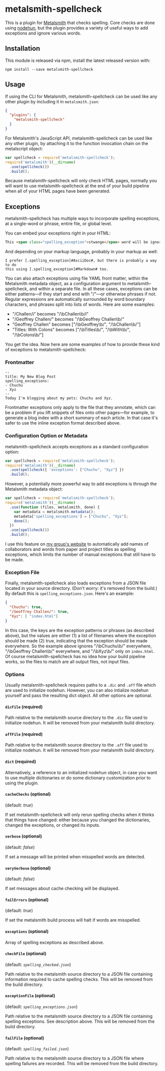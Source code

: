 # metalsmith-spellcheck

This is a plugin for [Metalsmith](http://metalsmith.io) that checks spelling.
Core checks are done using [nodehun](https://www.npmjs.com/package/nodehun),
but the plugin provides a variety of useful ways to add exceptions and ignore
various words.

## Installation

This module is released via npm, install the latest released version with:

```
npm install --save metalsmith-spellcheck
```

##  Usage

If using the CLI for Metalsmith, metalsmith-spellcheck can be used like any other plugin by including it in `metalsmith.json`:

```json
{
  "plugins": {
    "metalsmith-spellcheck"
  }
}
```

For Metalsmith's JavaScript API, metalsmith-spellcheck can be used like any other plugin, by attaching it to the function invocation chain on the metalscript object:

```js
var spellcheck = require('metalsmith-spellcheck');
require('metalsmith')(__dirname)
  .use(spellcheck())
  .build();
```

Because metalsmith-spellcheck will only check HTML pages, normally you will
want to use metalsmith-spellcheck at the end of your build pipeline when all
of your HTML pages have been generated. 

## Exceptions

metalsmith-spellcheck has multiple ways to incorporate spelling exceptions,
at a single-word or phrase, entire file, or global level.

You can embed your exceptions right in your HTML:
```html
This <span class="spelling_exception">stwange</span> word will be ignored.
```

And depending on your markup language, probably in your markup as well:
```asciidoc
I prefer [.spelling_exception]#AsciiDoc#, but there is probably a way to do
this using [.spelling_exception]#Markdown# too.
```

You can also attach exceptions using file YAML front matter, within the
Metalsmith metadata object, as a configuration argument to
metalsmith-spellcheck, and within a separate file. In all these cases,
exceptions can be either patterns&mdash;if they start and end with
"/"&mdash;or otherwise phrases if not. Regular expressions are automatically
surrounded by word boundary characters, and phrases split into lists of
words. Here are some examples:

* "/Challen/i" becomes "/\\bChallen\\b/i"
* "/Geoffrey Challen/" becomes "/\\bGeoffrey Challen\\b/"
* "Geoffrey Challen" becomes ["/\\bGeoffrey\\b/", "/\\bChallen\\b/"]
* "Titles: With Colons" becomes ["/\\bTitles\\b/", "/\\bWith\\b/",
  "/\\bColons\\b/"]

You get the idea. Now here are some examples of how to provide these kind of
exceptions to metalsmith-spellcheck:

### Frontmatter

```
--
title: My New Blog Post
spelling_exceptions:
- Chuchu
- Xyz
--
Today I'm blogging about my pets: Chuchu and Xyz.
```

Frontmatter exceptions only apply to the file that they annotate, which can
be a problem if you lift snippets of files onto other pages&mdash;for
example, to generate a blog index with a short summary of each article. In
that case it's safer to use the inline exception format described above.

### Configuration Option or Metadata

metalsmith-spellcheck accepts exceptions as a standard configuration option:

```js
var spellcheck = require('metalsmith-spellcheck');
require('metalsmith')(__dirname)
  .use(spellcheck({ 'exceptions': ["Chuchu", "Xyz"] })
  .build();
```

However, a potentially more powerful way to add exceptions is through the
Metalsmith metadata object:

```js
var spellcheck = require('metalsmith-spellcheck');
require('metalsmith')(__dirname)
  .use(function (files, metalsmith, done) {
    var metadata = metalsmith.metadata();
    metadata['spelling_exceptions'] = ["Chuchu", "Xyz"];
    done();
  })
  .use(spellcheck())
  .build();
```

I use this feature on [my group's website](http://blue.cse.buffalo.edu) to
automatically add names of collaborators and words from paper and project
titles as spelling exceptions, which limits the number of manual exceptions
that still have to be made.

### Exception File

Finally, metalsmith-spellcheck also loads exceptions from a JSON file
located in your source directory. (Don't worry: it's removed from the build.)
By default this is `spelling_exceptions.json`. Here's an example:

```json
{
  "Chuchu": true,
  "/Geoffrey Challen/": true,
  "Xyz": [ "index.html"]
}
```

In this case, the keys are the exception patterns or phrases (as described
above), but the values are either (1) a list of filenames where the exception
should be made (2) true, indicating that the exception should be made
everywhere. So the example above ignores "/\\bChuchu\\b/" everywhere,
"/\\bGeoffrey Challen\\b/" everywhere, and "/\\bXyz\\b/" only on
`index.html`. Of course metalsmith-spellcheck has no idea how your build
pipeline works, so the files to match are all output files, not input files.

### Options

Usually metalsmith-spellcheck requires paths to a `.dic` and `.aff` file
which are used to initialize nodehun. However, you can also intialize nodehun
yourself and pass the resulting dict object. All other options are optional.

#### `dicFile` (required)

Path relative to the metalsmith source directory to the `.dic` file used to
initialize nodehun. It will be removed from your metalsmith build directory.

#### `affFile` (required)

Path relative to the metalsmith source directory to the `.aff` file used to
initialize nodehun. It will be removed from your metalsmith build directory.

#### `dict` (required)

Alternatively, a reference to an initialized nodehun object, in case you want
to use multiple dictionaries or do some dictionary customization prior to
using the plugin.

#### `cacheChecks` (optional)

(default: *true*)

If set metalsmith-spellcheck will only rerun spelling checks when it thinks
that things have changed: either because you changed the dictionaries,
changed the exceptions, or changed its inputs.

#### `verbose` (optional)

(default: *false*)

If set a message will be printed when misspelled words are detected.

#### `veryVerbose` (optional)

(default: *false*)

If set messages about cache checking will be displayed.

#### `failErrors` (optional)

(default: *true*)

If set the metalsmith build process will halt if words are misspelled.

#### `exceptions` (optional)

Array of spelling exceptions as described above.

#### `checkFile` (optional)

(default: *`spelling_checked.json`*)

Path relative to the metalsmith source directory to a JSON file containing
information required to cache spelling checks. This will be removed from the
build directory.

#### `exceptionFile` (optional)

(default: *`spelling_exceptions.json`*)

Path relative to the metalsmith source directory to a JSON file containing
spelling exceptions. See description above. This will be removed from the
build directory.

#### `failFile` (optional)

(default: *`spelling_failed.json`*)

Path relative to the metalsmith source directory to a JSON file where
spelling failures are recorded. This will be removed from the build
directory.
